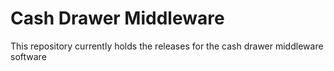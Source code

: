 # Cash Drawer Middleware

This repository currently holds the releases for the cash drawer middleware software
